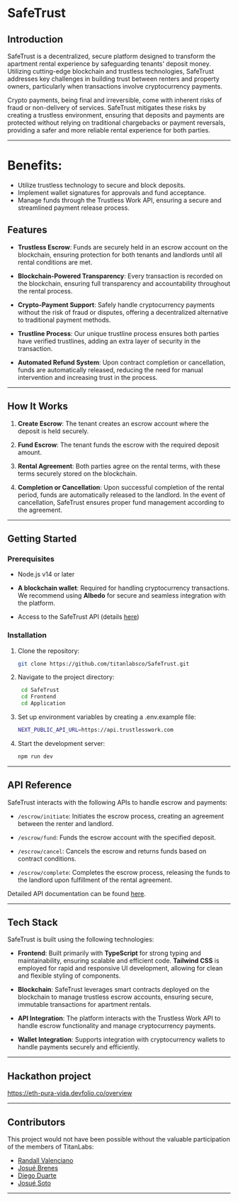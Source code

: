 # SafeTrust

## Introduction

SafeTrust is a decentralized, secure platform designed to transform the apartment rental experience by safeguarding tenants' deposit money. Utilizing cutting-edge blockchain and trustless technologies, SafeTrust addresses key challenges in building trust between renters and property owners, particularly when transactions involve cryptocurrency payments.

Crypto payments, being final and irreversible, come with inherent risks of fraud or non-delivery of services. SafeTrust mitigates these risks by creating a trustless environment, ensuring that deposits and payments are protected without relying on traditional chargebacks or payment reversals, providing a safer and more reliable rental experience for both parties.

---
<h1> Benefits: </h1>

- Utilize trustless technology to secure and block deposits.
- Implement wallet signatures for approvals and fund acceptance.
- Manage funds through the Trustless Work API, ensuring a secure and streamlined payment release process.


## Features

- **Trustless Escrow**: Funds are securely held in an escrow account on the blockchain, ensuring protection for both tenants and landlords until all rental conditions are met.
- **Blockchain-Powered Transparency**: Every transaction is recorded on the blockchain, ensuring full transparency and accountability throughout the rental process.

- **Crypto-Payment Support**: Safely handle cryptocurrency payments without the risk of fraud or disputes, offering a decentralized alternative to traditional payment methods.
- **Trustline Process**: Our unique trustline process ensures both parties have verified trustlines, adding an extra layer of security in the transaction.
- **Automated Refund System**: Upon contract completion or cancellation, funds are automatically released, reducing the need for manual intervention and increasing trust in the process.

---

## How It Works

1. **Create Escrow**: The tenant creates an escrow account where the deposit is held securely.

2. **Fund Escrow**: The tenant funds the escrow with the required deposit amount.

3. **Rental Agreement**: Both parties agree on the rental terms, with these terms securely stored on the blockchain.

4. **Completion or Cancellation**: Upon successful completion of the rental period, funds are automatically released to the landlord. In the event of cancellation, SafeTrust ensures proper fund management according to the agreement.

---

## Getting Started

### Prerequisites

- Node.js v14 or later
- **A blockchain wallet**: Required for handling cryptocurrency transactions. We recommend using **Albedo** for secure and seamless integration with the platform.

- Access to the SafeTrust API (details [here](https://docs.trustlesswork.com/trustless-work))

### Installation

1. Clone the repository:

   ```bash
   git clone https://github.com/titanlabsco/SafeTrust.git
   ```

2. Navigate to the project directory:

   ```bash
    cd SafeTrust
    cd Frontend
    cd Application
   ```

3. Set up environment variables by creating a .env.example file:

   ```bash
   NEXT_PUBLIC_API_URL=https://api.trustlesswork.com
   ```

4. Start the development server:

   ```bash
   npm run dev
   ```

---

## API Reference

SafeTrust interacts with the following APIs to handle escrow and payments:

- `/escrow/initiate`: Initiates the escrow process, creating an agreement between the renter and landlord.

- `/escrow/fund`: Funds the escrow account with the specified deposit.

- `/escrow/cancel`: Cancels the escrow and returns funds based on contract conditions.

- `/escrow/complete`: Completes the escrow process, releasing the funds to the landlord upon fulfillment of the rental agreement.

Detailed API documentation can be found [here](https://docs.trustlesswork.com/trustless-work/api-reference).

---

## Tech Stack

SafeTrust is built using the following technologies:

- **Frontend**: Built primarily with **TypeScript** for strong typing and maintainability, ensuring scalable and efficient code. **Tailwind CSS** is employed for rapid and responsive UI development, allowing for clean and flexible styling of components.

- **Blockchain**: SafeTrust leverages smart contracts deployed on the blockchain to manage trustless escrow accounts, ensuring secure, immutable transactions for apartment rentals.

- **API Integration**: The platform interacts with the Trustless Work API to handle escrow functionality and manage cryptocurrency payments.

- **Wallet Integration**: Supports integration with cryptocurrency wallets to handle payments securely and efficiently.

---

## Hackathon project 
https://eth-pura-vida.devfolio.co/overview

---
## Contributors

This project would not have been possible without the valuable participation of the members of TitanLabs:

- [Randall Valenciano](https://github.com/rvalenciano)
- [Josué Brenes](https://github.com/brolag)
- [Diego Duarte ](https://github.com/diegoTech14)
- [Josué Soto](https://github.com/sotoJ24)

---
